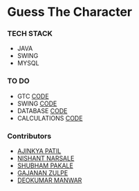 # Guess The Character

### TECH STACK

- JAVA
- SWING
- MYSQL

### TO DO

-  GTC [CODE](GTC.java)
-  SWING [CODE](Frontend.java)
-  DATABASE [CODE](Data.java)
-  CALCULATIONS [CODE](Calculate.java)

### Contributors

- [AJINKYA PATIL](https://github.com/Ajinkyap331)
- [NISHANT NARSALE](https://github.com/Nishant-Narsale)
- [SHUBHAM PAKALE]()
- [GAJANAN ZULPE]()
- [DEOKUMAR MANWAR]()
